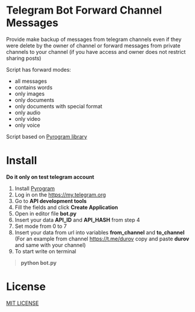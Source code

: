 # Telegram Bot Forward Channel Messages

Provide make backup of messages from telegram channels even if they were delete by the owner of channel or forward messages from private channels to your channel (if you have access and owner does not restrict sharing posts)

Script has forward modes:
* all messages
* contains words
* only images
* only documents
* only documents with special format
* only audio
* only video
* only voice

Script based on [Pyrogram library](https://github.com/pyrogram/pyrogram "Pyrogram library")

# Install

**Do it only on test telegram account**

1. Install [Pyrogram](https://github.com/pyrogram/pyrogram "Pyrogram")
2. Log in on the https://my.telegram.org
3. Go to **API development tools**
4. Fill the fields and click **Create Application**
5. Open in editor file **bot.py**
6. Insert your data **API_ID** and **API_HASH** from step 4
7. Set mode from 0  to 7
8. Insert your data from url into variables **from_channel** and **to_channel**
(For an example from channel https://t.me/durov copy and paste **durov** and same with your channel)
9. To start write on terminal 
> **python bot.py**

# License
[MIT LICENSE](https://github.com/svtcore/TelegramBotForwardChannelMessages/blob/main/LICENSE "MIT LICENSE")
